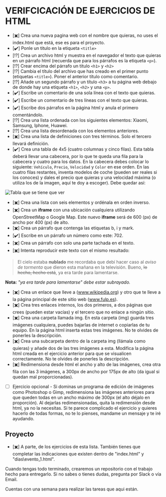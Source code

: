 # VERIFCICACIÓN DE EJERCICIOS DE HTML

- [:heavy_multiplication_x:] Crea una nueva pagina web con el nombre que quieras, no uses el index.html que está, ese es para el proyecto.
- [:heavy_check_mark:] Ponle un titulo en la etiqueta `<title>`
- [:interrobang:] Crea un archivo html y muestra en el navegador el texto que quieras en un párrafo html (recuerda que para los párrafos es la etiqueta `<p>`).
- [:interrobang:] Crear encima del párrafo un titulo `<h1>` y `<h2>`
- [:interrobang:] Cambia el título del archivo que has creado en el primer punto (etiquetas `<title>`). Poner el anterior título como comentario.
- [:interrobang:] Añade un segundo párrafo y un título `<h3>` a tu página web debajo de donde hay una etiqueta `<h1>`, `<h2>` y una `<p>`.
- [:heavy_check_mark:] Escribe un comentario de una sola línea con el texto que quieras.
- [:heavy_check_mark:] Escribe un comentario de tres líneas con el texto que quieras.
- [:heavy_check_mark:] Escribe dos párrafos en la página html y anula el primero comentándolo.
- [:interrobang:] Crea una lista ordenada con los siguientes elementos: Xiaomi, Samsung, Iphone, Huawei.
- [:interrobang:] Crea una lista desordenada con los elementos anteriores.
- [:heavy_multiplication_x:] Crea una lista de definiciones con tres términos. Solo el tercero llevará definición. 
- [:heavy_check_mark:] Crea una tabla de 4x5 (cuatro columnas y cinco filas). Esta tabla deberá llevar una cabecera, por lo que te queda una fila para la cabecera y cuatro para los datos. En la cabecera debes colocar lo siguiente: `Vehículo`, `Precio`, `Velocidad` y `Color` en ese orden. En las cuatro filas restantes, inventa modelos de coche (pueden ser reales si los conoces) y dales el precio que quieras y una velocidad máxima (o utiliza los de la imagen, aquí te doy a escoger). Debe quedar así:

![Tabla que se tiene que ver](/img/xtablas_ejercicio_html.png.pagespeed.ic.s1BKL2pLxQ.png)

- [:heavy_multiplication_x:] Crea una lista con seis elementos y ordénala en orden inverso.
- [:heavy_multiplication_x:] Crea un **iframe** con una ubicación cualquiera utilizando OpenStreetMap o Google Map. Este nuevo **iframe** será de 600 (px) de ancho por 400 (px) de alto.
- [:heavy_multiplication_x:] Crea un párrafo que contenga las etiquetas b, i y mark.
- [:heavy_check_mark:] Escribe en un párrafo un número como este: 702.
- [:heavy_multiplication_x:] Crea un párrafo con solo una parte tachada en el texto.
- [:heavy_multiplication_x:] Intenta reproducir este texto con el mismo resultado:

>El cielo estaba **nublado** me recordaba que debí hacer caso al _aviso de tormenta_ que dieron esta mañana en la televisión.
>Bueno, ~~lo hecho, hecho está~~, ya era tarde para lamentarse.

**Nota:** _"ya era tarde para lamentarse" debe estar subrayado._

- [:heavy_multiplication_x:] Crea un enlace que lleve a (www.wikipedia.org) y otro que te lleve a la página principal de este sitio web (www.fulp.es).
- [:heavy_multiplication_x:] Crea tres enlaces internos, los dos primeros, a dos páginas que crees (pueden estar vacías) y el tercero que no enlace a ningún sitio.
- [:heavy_multiplication_x:] Crea una carpeta llamada img. En esta carpeta (img) guarda tres imágenes cualquiera, puedes bajarlas de internet o copiarlas de tu equipo. En la página html inserta estas tres imágenes. No te olvides de ponerles la descripción.
- [:heavy_multiplication_x:] Crea una subcarpeta dentro de la carpeta img (llámala como quieras) y añade dos de las tres imágenes a esta. Modifica la página html creada en el ejercicio anterior para que se visualicen correctamente. No te olvides de ponerles la descripción.
- [:heavy_multiplication_x:] Redimensiona desde html el ancho y alto de las imágenes, crea otra fila con las 3 imágenes, a 300px de ancho por 175px de alto (da igual si quedan mal proporcionadas).
- [ ] Ejercicio opcional - Si dominas un programa de edición de imágenes como Photoshop o Gimp, redimensiona las imágenes anteriores para que queden todas en un ancho máximo de 300px (el alto déjalo en proporción). Al dejarlas redimensionadas, quita la redimensión desde html, ya no la necesitas. Si te parece complicado el ejercicio y quieres hacerlo de todas formas, no te lo pienses, mandame un mensaje y te iré ayudando.


## Proyecto

- [:heavy_multiplication_x:] A parte, de los ejercicios de esta lista. También tienes que completar las indicaciones que existen dentro de "index.html" y "dias\evento_1.html".

Cuando tengas todo terminado, crearemos un repositorio con el trabajo hecho para entregarlo. Si no sabes o tienes dudas, pregunta por Slack o vía Email.

Cuentas con una semana para realizar las tareas que aqui están. 
